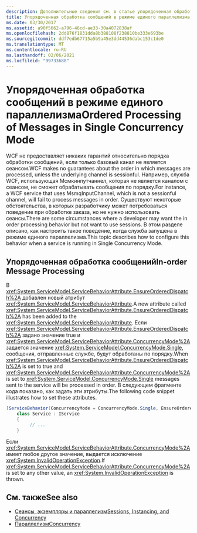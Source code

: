 ```yaml
---
description: Дополнительные сведения см. в статье упорядоченная обработка сообщений в режиме единого параллелизма.
title: Упорядоченная обработка сообщений в режиме единого параллелизма
ms.date: 03/30/2017
ms.assetid: a90f5662-a796-46cd-ae33-30a4072838af
ms.openlocfilehash: 2dd876f1831dda8b388108f238810be333e693be
ms.sourcegitcommit: ddf7edb67715a5b9a45e3dd44536dabc153c1de0
ms.translationtype: MT
ms.contentlocale: ru-RU
ms.lasthandoff: 02/06/2021
ms.locfileid: "99733688"
---
```

# <a name="ordered-processing-of-messages-in-single-concurrency-mode"></a><span data-ttu-id="61995-103">Упорядоченная обработка сообщений в режиме единого параллелизма</span><span class="sxs-lookup"><span data-stu-id="61995-103">Ordered Processing of Messages in Single Concurrency Mode</span></span>

<span data-ttu-id="61995-104">WCF не предоставляет никаких гарантий относительно порядка обработки сообщений, если только базовый канал не является сеансом.</span><span class="sxs-lookup"><span data-stu-id="61995-104">WCF makes no guarantees about the order in which messages are processed, unless the underlying channel is sessionful.</span></span>  <span data-ttu-id="61995-105">Например, служба WCF, использующая Мсмкинпутчаннел, которая не является каналом с сеансом, не сможет обрабатывать сообщения по порядку.</span><span class="sxs-lookup"><span data-stu-id="61995-105">For instance, a WCF service that uses MsmqInputChannel, which is not a sessionful channel, will fail to process messages in order.</span></span> <span data-ttu-id="61995-106">Существуют некоторые обстоятельства, в которых разработчику может потребоваться поведение при обработке заказа, но не нужно использовать сеансы.</span><span class="sxs-lookup"><span data-stu-id="61995-106">There are some circumstances where a developer may want the in order processing behavior but not want to use sessions.</span></span> <span data-ttu-id="61995-107">В этом разделе описано, как настроить такое поведение, когда служба запущена в режиме единого параллелизма.</span><span class="sxs-lookup"><span data-stu-id="61995-107">This topic describes how to configure this behavior when a service is running in Single Concurrency Mode.</span></span>  
  
## <a name="in-order-message-processing"></a><span data-ttu-id="61995-108">Упорядоченная обработка сообщений</span><span class="sxs-lookup"><span data-stu-id="61995-108">In-order Message Processing</span></span>  

 <span data-ttu-id="61995-109">В <xref:System.ServiceModel.ServiceBehaviorAttribute.EnsureOrderedDispatch%2A> добавлен новый атрибут <xref:System.ServiceModel.ServiceBehaviorAttribute>.</span><span class="sxs-lookup"><span data-stu-id="61995-109">A new attribute called <xref:System.ServiceModel.ServiceBehaviorAttribute.EnsureOrderedDispatch%2A> has been added to the <xref:System.ServiceModel.ServiceBehaviorAttribute>.</span></span> <span data-ttu-id="61995-110">Если <xref:System.ServiceModel.ServiceBehaviorAttribute.EnsureOrderedDispatch%2A> задано значение true и <xref:System.ServiceModel.ServiceBehaviorAttribute.ConcurrencyMode%2A> задается значение <xref:System.ServiceModel.ConcurrencyMode.Single>, сообщения, отправленные службе, будут обработаны по порядку.</span><span class="sxs-lookup"><span data-stu-id="61995-110">When <xref:System.ServiceModel.ServiceBehaviorAttribute.EnsureOrderedDispatch%2A> is set to true and <xref:System.ServiceModel.ServiceBehaviorAttribute.ConcurrencyMode%2A> is set to <xref:System.ServiceModel.ConcurrencyMode.Single> messages sent to the service will be processed in order.</span></span> <span data-ttu-id="61995-111">В следующем фрагменте кода показано, как задать эти атрибуты.</span><span class="sxs-lookup"><span data-stu-id="61995-111">The following code snippet illustrates how to set these attributes.</span></span>  
  
```csharp
[ServiceBehavior(ConcurrencyMode = ConcurrencyMode.Single, EnsureOrderedDispatch = true )]  
    class Service : IService  
    {  
         // ...  
    }  
```  
  
 <span data-ttu-id="61995-112">Если <xref:System.ServiceModel.ServiceBehaviorAttribute.ConcurrencyMode%2A> имеет любое другое значение, выдается исключение <xref:System.InvalidOperationException>.</span><span class="sxs-lookup"><span data-stu-id="61995-112">If <xref:System.ServiceModel.ServiceBehaviorAttribute.ConcurrencyMode%2A> is set to any other value, an <xref:System.InvalidOperationException> is thrown.</span></span>  
  
## <a name="see-also"></a><span data-ttu-id="61995-113">См. также</span><span class="sxs-lookup"><span data-stu-id="61995-113">See also</span></span>

- [<span data-ttu-id="61995-114">Сеансы, экземпляры и параллелизм</span><span class="sxs-lookup"><span data-stu-id="61995-114">Sessions, Instancing, and Concurrency</span></span>](sessions-instancing-and-concurrency.md)
- [<span data-ttu-id="61995-115">Параллелизм</span><span class="sxs-lookup"><span data-stu-id="61995-115">Concurrency</span></span>](../samples/concurrency.md)
